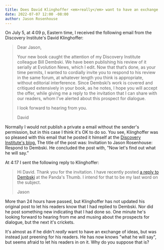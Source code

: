 ```yaml
---
title: Does David Klinghoffer <em>really</em> want to have an exchange of ideas?
date: 2022-07-07 12:00 -08:00
author: Jason Rosenhouse
---
```

<p>
On July 5, at 4:09 p, Eastern time, I received the following email from the Discovery Institute's David Klinghoffer:
<BLOCKQUOTE>
Dear Jason,

Your new book caught the attention of my Discovery Institute colleague Bill Dembski. We have been publishing his review of it serially at Evolution News, which I edit. Now that that’s done, as your time permits, I wanted to cordially invite you to respond to his review in the same forum, at whatever length you think is appropriate, without editorial interference. Since Dembski’s work is covered and critiqued extensively in your book, as he notes, I hope you will accept the offer, while giving me a reply to the invitation that I can share with our readers, whom I’ve alerted about this prospect for dialogue.

I look forward to hearing from you.

David
</BLOCKQUOTE>
</p>
<p>
Normally I would not publish a private a email without the sender's permission, but in this case I think it's OK to do so.  You see, Klinghoffer was so pleased with this email that he posted it himself at the <a href="https://evolutionnews.org/2022/07/invitation-to-jason-rosenhouse-respond-to-dembski/">Discovery Institute's blog.</a>  The title of the post was: Invitation to Jason Rosenhouse: Respond to Dembski.  He concluded the post with, "Now let's find out what he will say."
</p>
<p>
At 4:17 I sent the following reply to Klinghoffer:
<BLOCKQUOTE>
Hi David.  Thank you for the invitation.  I have recently posted <a href="https://pandasthumb.org/archives/2022/07/Dembski-response.html">a reply to Dembski</a> at the Panda's Thumb.  I intend for that to be my last word on the subject.
  
Jason
  </BLOCKQUOTE>
</p>
<p>
More than 24 hours have passed, but Klinghoffer has not updated his original post to let his readers know that I had replied to Dembski.  Nor did he post something new indicating that I had done so.  One minute he's looking forward to hearing from me and musing about the prospects for dialogue, but the next it's crickets.
  </p>
  <p>
  It's almost as if he didn't <em>really</em> want to have an exchange of ideas, but was instead just preening for his readers. He has now knows "what he will say", but seems afraid to let his readers in on it.  Why do you suppose that is?
